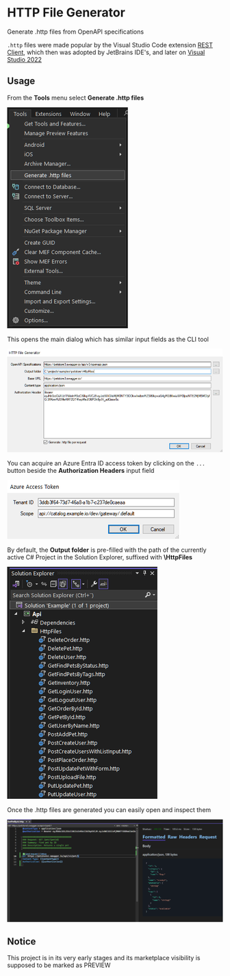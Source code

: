 # HTTP File Generator

Generate .http files from OpenAPI specifications

`.http` files were made popular by the Visual Studio Code extension [REST Client](https://marketplace.visualstudio.com/items?itemName=humao.rest-client), which then was adopted by JetBrains IDE's, and later on [Visual Studio 2022](https://marketplace.visualstudio.com/items?itemName=MadsKristensen.RestClient)

## Usage

From the **Tools** menu select **Generate .http files**

![Tools menu](https://github.com/christianhelle/httpgenerator/blob/main/images/vsix_tools.png?raw=true)

This opens the main dialog which has similar input fields as the CLI tool

![Main dialog](https://github.com/christianhelle/httpgenerator/blob/main/images/vsix_httpgenerator_dialog.png?raw=true)

You can acquire an Azure Entra ID access token by clicking on the `...` button beside the **Authorization Headers** input field

![Acquire Azure Entra ID access token](https://github.com/christianhelle/httpgenerator/blob/main/images/vsix_azure_entra_id.png?raw=true)

By default, the **Output folder** is pre-filled with the path of the currently active C# Project in the Solution Explorer, suffixed with **\HttpFiles**

![Solution explorer](https://github.com/christianhelle/httpgenerator/blob/main/images/vsix_solution_explorer.png?raw=true)

Once the .http files are generated you can easily open and inspect them

![.http file](https://github.com/christianhelle/httpgenerator/blob/main/images/vsix_http_file.png?raw=true)

## Notice

This project is in its very early stages and its marketplace visibility is supposed to be marked as PREVIEW
